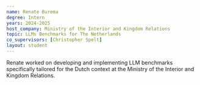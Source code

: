 ```yaml
---
name: Renate Burema
degree: Intern
years: 2024-2025
host_company: Ministry of the Interior and Kingdom Relations
topic: LLMs Benchmarks for The Netherlands
co_supervisors: [Christopher Spelt]
layout: student
---
```


Renate worked on developing and implementing LLM benchmarks specifically tailored for the Dutch context at the Ministry of the Interior and Kingdom Relations.
